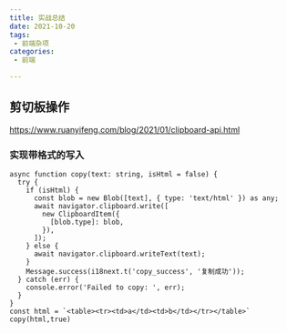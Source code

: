 ```yaml
---
title: 实战总结
date: 2021-10-20
tags:
 - 前端杂项
categories:
 - 前端

---
```


## 剪切板操作

https://www.ruanyifeng.com/blog/2021/01/clipboard-api.html

### 实现带格式的写入

```tsx
async function copy(text: string, isHtml = false) {
  try {
    if (isHtml) {
      const blob = new Blob([text], { type: 'text/html' }) as any;
      await navigator.clipboard.write([
        new ClipboardItem({
          [blob.type]: blob,
        }),
      ]);
    } else {
      await navigator.clipboard.writeText(text);
    }
    Message.success(i18next.t('copy_success', '复制成功'));
  } catch (err) {
    console.error('Failed to copy: ', err);
  }
}
const html = `<table><tr><td>a</td><td>b</td></tr></table>`
copy(html,true)
```



